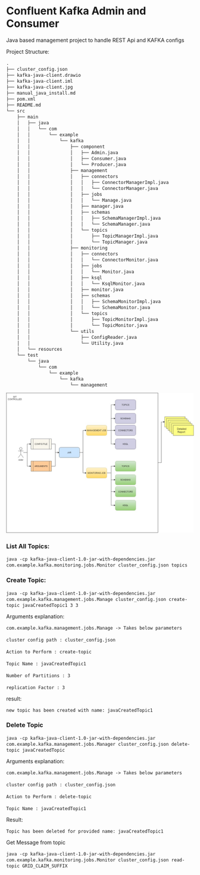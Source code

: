 # Confluent Kafka Admin and Consumer
Java based management project to handle REST Api and KAFKA configs

Project Structure:

```
.
├── cluster_config.json
├── kafka-java-client.drawio
├── kafka-java-client.iml
├── kafka-java-client.jpg
├── manual_java_install.md
├── pom.xml
├── README.md
└── src
    ├── main
    │   ├── java
    │   │   └── com
    │   │       └── example
    │   │           └── kafka
    │   │               ├── component
    │   │               │   ├── Admin.java
    │   │               │   ├── Consumer.java
    │   │               │   └── Producer.java
    │   │               ├── management
    │   │               │   ├── connectors
    │   │               │   │   ├── ConnectorManagerImpl.java
    │   │               │   │   └── ConnectorManager.java
    │   │               │   ├── jobs
    │   │               │   │   └── Manage.java
    │   │               │   ├── manager.java
    │   │               │   ├── schemas
    │   │               │   │   ├── SchemaManagerImpl.java
    │   │               │   │   └── SchemaManager.java
    │   │               │   └── topics
    │   │               │       ├── TopicManagerImpl.java
    │   │               │       └── TopicManager.java
    │   │               ├── monitoring
    │   │               │   ├── connectors
    │   │               │   │   └── ConnectorMonitor.java
    │   │               │   ├── jobs
    │   │               │   │   └── Monitor.java
    │   │               │   ├── ksql
    │   │               │   │   └── KsqlMonitor.java
    │   │               │   ├── monitor.java
    │   │               │   ├── schemas
    │   │               │   │   ├── SchemaMonitorImpl.java
    │   │               │   │   └── SchemaMonitor.java
    │   │               │   └── topics
    │   │               │       ├── TopicMonitorImpl.java
    │   │               │       └── TopicMonitor.java
    │   │               └── utils
    │   │                   ├── ConfigReader.java
    │   │                   └── Utility.java
    │   └── resources
    └── test
        └── java
            └── com
                └── example
                    └── kafka
                        └── management
```

![plot](https://github.com/abhishekvermax/Confluent-KAFKA-java-client/blob/master/kafka-java-client.jpg)


### List All Topics:

```shell script
java -cp kafka-java-client-1.0-jar-with-dependencies.jar com.example.kafka.monitoring.jobs.Monitor cluster_config.json topics
```



### Create Topic:

```shell script
java -cp kafka-java-client-1.0-jar-with-dependencies.jar com.example.kafka.management.jobs.Manage cluster_config.json create-topic javaCreatedTopic1 3 3
```

Arguments explanation:

```shell script
com.example.kafka.management.jobs.Manage -> Takes below parameters

cluster config path : cluster_config.json 

Action to Perform : create-topic 

Topic Name : javaCreatedTopic1

Number of Partitions : 3

replication Factor : 3

```

result:

```shell script
new topic has been created with name: javaCreatedTopic1
```


### Delete Topic

```shell script
java -cp kafka-java-client-1.0-jar-with-dependencies.jar com.example.kafka.management.jobs.Manager cluster_config.json delete-topic javaCreatedTopic
```
Arguments explanation:

```shell script
com.example.kafka.management.jobs.Manage -> Takes below parameters

cluster config path : cluster_config.json 

Action to Perform : delete-topic 

Topic Name : javaCreatedTopic1
```

Result:

```shell script
Topic has been deleted for provided name: javaCreatedTopic1
```

Get Message from topic

```shell script
java -cp kafka-java-client-1.0-jar-with-dependencies.jar com.example.kafka.monitoring.jobs.Monitor cluster_config.json read-topic GRID_CLAIM_SUFFIX
```
